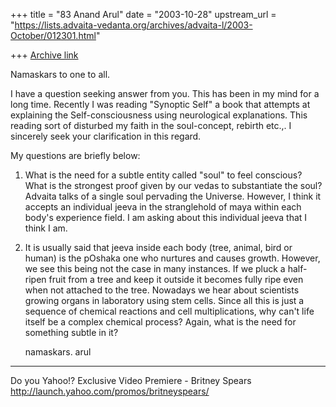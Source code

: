+++
title = "83 Anand Arul"
date = "2003-10-28"
upstream_url = "https://lists.advaita-vedanta.org/archives/advaita-l/2003-October/012301.html"

+++
[Archive link](https://lists.advaita-vedanta.org/archives/advaita-l/2003-October/012301.html)

Namaskars to one to all.

I have a question seeking answer from you. This has
been in my mind for a long time. Recently I was
reading "Synoptic Self" a book that attempts at
explaining the Self-consciousness using neurological
explanations. This reading sort of disturbed my faith
in the soul-concept, rebirth etc.,. I sincerely seek
your clarification in this regard.

My questions are briefly below:

1. What is the need for a subtle entity called "soul"
to feel conscious? What is the strongest proof given
by our vedas to substantiate the soul? Advaita talks
of a single soul pervading the Universe. However, I
think it accepts an individual jeeva in the
stranglehold of maya within each body's experience
field. I am asking about this individual jeeva that I
think I am.

2. It is usually said that jeeva inside each body
(tree, animal, bird or human) is the pOshaka one who
nurtures and causes growth. However, we see this being
not the case in many instances. If we pluck a
half-ripen fruit from a tree and keep it outside it
becomes fully ripe even when not attached to the tree.
Nowadays we hear about scientists growing organs in
laboratory using stem cells. Since all this is just a
sequence of chemical reactions and cell
multiplications, why can't life itself be a complex
chemical process? Again, what is the need for
something subtle in it?

   namaskars.
   arul


__________________________________
Do you Yahoo!?
Exclusive Video Premiere - Britney Spears
http://launch.yahoo.com/promos/britneyspears/

